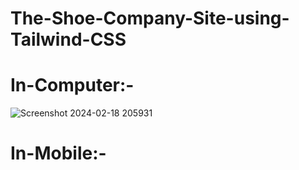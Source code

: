 # The-Shoe-Company-Site-using-Tailwind-CSS

# In-Computer:-
![Screenshot 2024-02-18 205931](https://github.com/ArchProtios/The-Shoe-Company-Site-using-Tailwind-CSS/assets/99127122/367c0e1c-e5a4-4af6-a573-8debacc472e6)

# In-Mobile:-
